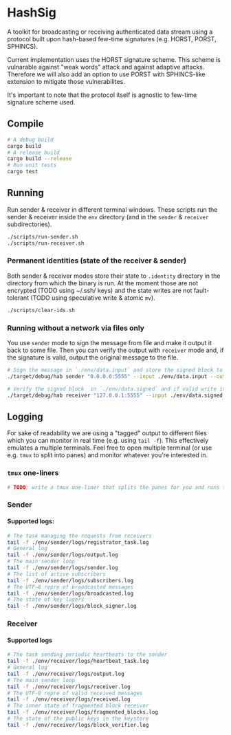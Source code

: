 # HashSig

A toolkit for broadcasting or receiving authenticated data stream using a protocol built upon hash-based few-time signatures (e.g. HORST, PORST, SPHINCS).

Current implementation uses the HORST signature scheme. This scheme is vulnarable against "weak words" attack and against adaptive attacks. Therefore we will also add an option to use PORST with SPHINCS-like extension to mitigate those vulnerabilites.

It's important to note that the protocol itself is agnostic to few-time signature scheme used.

## **Compile**

```sh
# A debug build
cargo build
# A release build
cargo build --release
# Run unit tests
cargo test
```

## **Running**

Run sender & receiver in different terminal windows. These scripts run the sender & receiver inside the `env` directory (and in the `sender` & `receiver` subdirectories).

```sh
./scripts/run-sender.sh
./scripts/run-receiver.sh
```

### Permanent identities (state of the receiver & sender)

Both sender & receiver modes store their state to `.identity` directory in the directory from which the binary is run. At the moment those are not encrypted (TODO using ~/.ssh/ keys) and the state writes are not fault-tolerant (TODO using speculative write & atomic `mv`).

```sh
./scripts/clear-ids.sh
```

### Running without a network via files only

You use `sender` mode to sign the message from file and make it output it back to some file.
Then you can verify the output with `receiver` mode and, if the signature is valid, output the original message to the file.

```sh
# Sign the message in `./env/data.input` and store the signed block to `./env/data.signed`
./target/debug/hab sender "0.0.0.0:5555" --input ./env/data.input --output ./env/data.signed

# Verify the signed block  in `./env/data.signed` and if valid write it to `./env/data.output`
./target/debug/hab receiver "127.0.0.1:5555" --input ./env/data.signed --output ./env/data.output
```

## **Logging**

For sake of readability we are using a "tagged" output to different files which you can monitor in real time (e.g. using `tail -f`). This effectively emulates a multiple terminals. Feel free to open multiple terminal (or use e.g. `tmux` to split into panes) and monitor whatever you're interested in.

### `tmux` one-liners

```sh
# TODO: write a tmux one-liner that splits the panes for you and runs the belowmentioned commands to live monitor the logs
```

### Sender

#### **Supported logs:**

```sh
# The task managing the requests from receivers
tail -f ./env/sender/logs/registrator_task.log
# General log
tail -f ./env/sender/logs/output.log
# The main sender loop
tail -f ./env/sender/logs/sender.log
# The list of active subscribers
tail -f ./env/sender/logs/subscribers.log
# The UTF-8 repre of broadcasted messages
tail -f ./env/sender/logs/broadcasted.log
# The state of key layers
tail -f ./env/sender/logs/block_signer.log
```

### Receiver

#### **Supported logs**

```sh
# The task sending periodic heartbeats to the sender
tail -f ./env/receiver/logs/heartbeat_task.log
# General log
tail -f ./env/receiver/logs/output.log
# The main sender loop
tail -f ./env/receiver/logs/receiver.log
# The UTF-8 repre of valid received messages
tail -f ./env/receiver/logs/received.log
# The inner state of fragmented block receiver
tail -f ./env/receiver/logs/fragmented_blocks.log
# The state of the public keys in the keystore
tail -f ./env/receiver/logs/block_verifier.log
```
